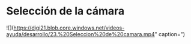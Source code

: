 # Selección de la cámara

![](https://digi21.blob.core.windows.net/videos-ayuda/desarrollo/23.%20Seleccion%20de%20camara.mp4" caption=")

